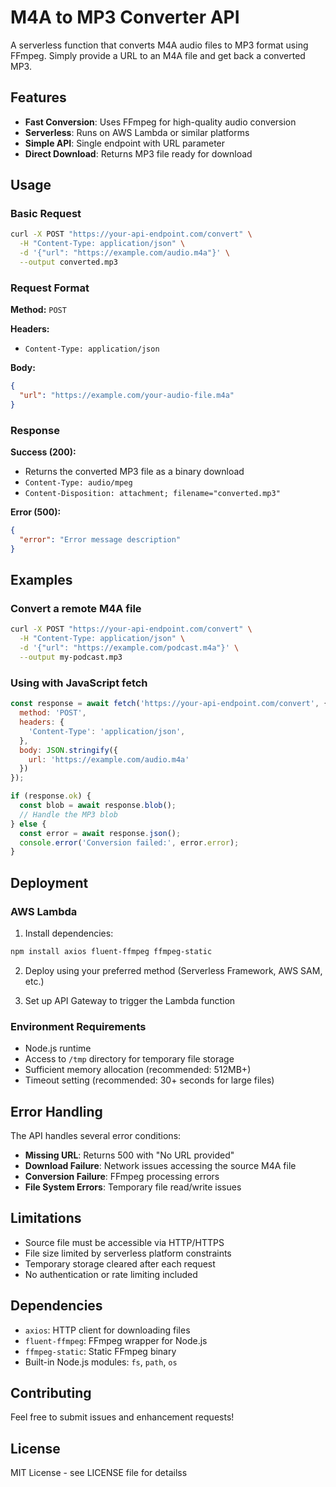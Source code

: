 # M4A to MP3 Converter API

A serverless function that converts M4A audio files to MP3 format using FFmpeg. Simply provide a URL to an M4A file and get back a converted MP3.

## Features

- **Fast Conversion**: Uses FFmpeg for high-quality audio conversion
- **Serverless**: Runs on AWS Lambda or similar platforms
- **Simple API**: Single endpoint with URL parameter
- **Direct Download**: Returns MP3 file ready for download

## Usage

### Basic Request

```bash
curl -X POST "https://your-api-endpoint.com/convert" \
  -H "Content-Type: application/json" \
  -d '{"url": "https://example.com/audio.m4a"}' \
  --output converted.mp3
```

### Request Format

**Method:** `POST`

**Headers:**
- `Content-Type: application/json`

**Body:**
```json
{
  "url": "https://example.com/your-audio-file.m4a"
}
```

### Response

**Success (200):**
- Returns the converted MP3 file as a binary download
- `Content-Type: audio/mpeg`
- `Content-Disposition: attachment; filename="converted.mp3"`

**Error (500):**
```json
{
  "error": "Error message description"
}
```

## Examples

### Convert a remote M4A file
```bash
curl -X POST "https://your-api-endpoint.com/convert" \
  -H "Content-Type: application/json" \
  -d '{"url": "https://example.com/podcast.m4a"}' \
  --output my-podcast.mp3
```

### Using with JavaScript fetch
```javascript
const response = await fetch('https://your-api-endpoint.com/convert', {
  method: 'POST',
  headers: {
    'Content-Type': 'application/json',
  },
  body: JSON.stringify({
    url: 'https://example.com/audio.m4a'
  })
});

if (response.ok) {
  const blob = await response.blob();
  // Handle the MP3 blob
} else {
  const error = await response.json();
  console.error('Conversion failed:', error.error);
}
```

## Deployment

### AWS Lambda

1. Install dependencies:
```bash
npm install axios fluent-ffmpeg ffmpeg-static
```

2. Deploy using your preferred method (Serverless Framework, AWS SAM, etc.)

3. Set up API Gateway to trigger the Lambda function

### Environment Requirements

- Node.js runtime
- Access to `/tmp` directory for temporary file storage
- Sufficient memory allocation (recommended: 512MB+)
- Timeout setting (recommended: 30+ seconds for large files)

## Error Handling

The API handles several error conditions:

- **Missing URL**: Returns 500 with "No URL provided"
- **Download Failure**: Network issues accessing the source M4A file
- **Conversion Failure**: FFmpeg processing errors
- **File System Errors**: Temporary file read/write issues

## Limitations

- Source file must be accessible via HTTP/HTTPS
- File size limited by serverless platform constraints
- Temporary storage cleared after each request
- No authentication or rate limiting included

## Dependencies

- `axios`: HTTP client for downloading files
- `fluent-ffmpeg`: FFmpeg wrapper for Node.js
- `ffmpeg-static`: Static FFmpeg binary
- Built-in Node.js modules: `fs`, `path`, `os`

## Contributing

Feel free to submit issues and enhancement requests!

## License

MIT License - see LICENSE file for detailss